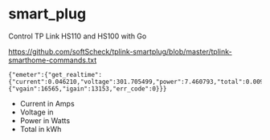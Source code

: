 # smart_plug
Control TP Link HS110 and HS100 with Go

https://github.com/softScheck/tplink-smartplug/blob/master/tplink-smarthome-commands.txt

```
{"emeter":{"get_realtime":{"current":0.046210,"voltage":301.705499,"power":7.460793,"total":0.009000,"err_code":0},"get_vgain_igain":{"vgain":16565,"igain":13153,"err_code":0}}}
```

* Current in Amps
* Voltage in
* Power in Watts
* Total in kWh
